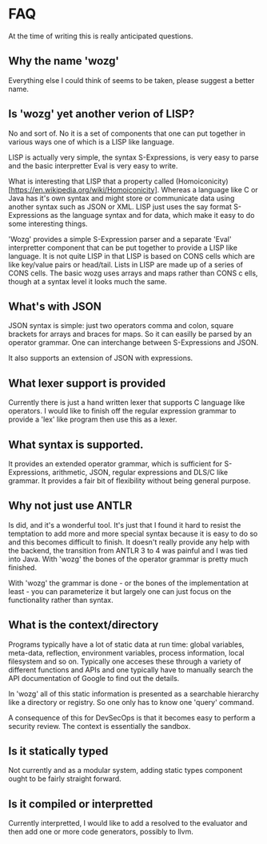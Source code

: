 # FAQ

At the time of writing this is really anticipated questions.


## Why the name 'wozg'

Everything else I could think of seems to be taken, please suggest a better name.


## Is 'wozg' yet another verion of LISP?

No and sort of.   No it is a set of components that one can put together in various ways
one of which is a LISP like language.

LISP is actually very simple, the syntax S-Expressions, is very easy to parse and
the basic interpretter Eval is very easy to write.

What is interesting that LISP that a property called (Homoiconicity)[https://en.wikipedia.org/wiki/Homoiconicity].
Whereas a language like C or Java has it's own syntax and might store or communicate data using another syntax such as JSON or XML.
LISP just uses the say format S-Expressions as the language syntax and for data,
which make it easy to do some interesting things.

'Wozg' provides a simple S-Expression parser and a separate 'Eval' interpretter component that can be put together
to provide a LISP like language.
It is not quite LISP in that LISP is based on CONS cells which are like key/value pairs or head/tail. Lists in LISP
are made up of a series of CONS cells.
The basic wozg uses arrays and maps rather than CONS c ells, though at a syntax level it looks much the same.


## What's with JSON

JSON syntax is simple: just two operators comma and colon, square brackets for arrays and braces for maps.
So it can easilly be parsed by an operator grammar.
One can interchange between S-Expressions and JSON.

It also supports an extension of JSON with expressions.


## What lexer support is provided

Currently there is just a hand written lexer that supports C language like operators.
I would like to finish off the regular expression grammar to provide a 'lex' like program
then use this as a lexer.


## What syntax is supported.

It provides an extended operator grammar, which is sufficient for S-Expressions, arithmetic, JSON, regular expressions
and DLS/C like grammar.   It provides a fair bit of flexibility without being general purpose.


## Why not just use ANTLR

Is did, and it's a wonderful tool.  It's just that I found it hard to resist the temptation to add more and more special syntax because it is easy to do
so and this becomes difficult to finish.   It doesn't really provide any help with the backend, the transition from ANTLR 3 to 4 was painful and I was tied into Java.
With 'wozg' the bones of the operator grammar is pretty much finished.

With 'wozg' the grammar is done - or the bones of the implementation at least - you can parameterize it but largely one can just focus on the functionality rather than syntax.


## What is the context/directory

Programs typically have a lot of static data at run time: global variables, meta-data, reflection, environment variables, process information, local filesystem and so on.
Typically one acceses these through a variety of different functions and APIs and one typically have to manually search the API documentation of Google to find out the details.

In 'wozg' all of this static information is presented as a searchable hierarchy like a directory or registry.
So one only has to know one 'query' command.

A consequence of this for DevSecOps is that it becomes easy to perform a security review.  The context is essentially the sandbox.


## Is it statically typed

Not currently and as a modular system, adding static types component ought to be fairly straight forward.


## Is it compiled or interpretted

Currently interpretted, I would like to add a resolved to the evaluator and then add one or more code generators, possibly to llvm.
